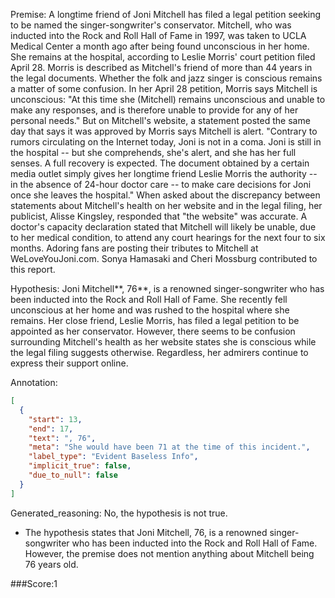 
Premise:
A longtime friend of Joni Mitchell has filed a legal petition seeking to be named the singer-songwriter's conservator. Mitchell, who was inducted into the Rock and Roll Hall of Fame in 1997, was taken to UCLA Medical Center a month ago after being found unconscious in her home. She remains at the hospital, according to Leslie Morris' court petition filed April 28. Morris is described as Mitchell's friend of more than 44 years in the legal documents. Whether the folk and jazz singer is conscious remains a matter of some confusion. In her April 28 petition, Morris says Mitchell is unconscious: "At this time she (Mitchell) remains unconscious and unable to make any responses, and is therefore unable to provide for any of her personal needs." But on Mitchell's website, a statement posted the same day that says it was approved by Morris says Mitchell is alert. "Contrary to rumors circulating on the Internet today, Joni is not in a coma. Joni is still in the hospital -- but she comprehends, she's alert, and she has her full senses. A full recovery is expected. The document obtained by a certain media outlet simply gives her longtime friend Leslie Morris the authority -- in the absence of 24-hour doctor care -- to make care decisions for Joni once she leaves the hospital." When asked about the discrepancy between statements about Mitchell's health on her website and in the legal filing, her publicist, Alisse Kingsley, responded that "the website" was accurate. A doctor's capacity declaration stated that Mitchell will likely be unable, due to her medical condition, to attend any court hearings for the next four to six months. Adoring fans are posting their tributes to Mitchell at WeLoveYouJoni.com. Sonya Hamasaki and Cheri Mossburg contributed to this report.


Hypothesis:
Joni Mitchell**, 76**, is a renowned singer-songwriter who has been inducted into the Rock and Roll Hall of Fame. She recently fell unconscious at her home and was rushed to the hospital where she remains. Her close friend, Leslie Morris, has filed a legal petition to be appointed as her conservator. However, there seems to be confusion surrounding Mitchell's health as her website states she is conscious while the legal filing suggests otherwise. Regardless, her admirers continue to express their support online.

Annotation:
```json
[
  {
    "start": 13,
    "end": 17,
    "text": ", 76",
    "meta": "She would have been 71 at the time of this incident.",
    "label_type": "Evident Baseless Info",
    "implicit_true": false,
    "due_to_null": false
  }
]
```

Generated_reasoning:
No, the hypothesis is not true. 
- The hypothesis states that Joni Mitchell, 76, is a renowned singer-songwriter who has been inducted into the Rock and Roll Hall of Fame. However, the premise does not mention anything about Mitchell being 76 years old.

###Score:1
